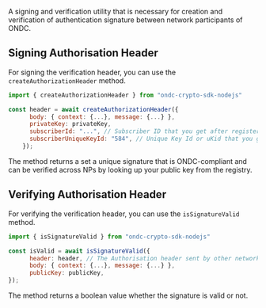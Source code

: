 A signing and verification utility that is necessary for creation and verification of authentication signature between network participants of ONDC.

## Signing Authorisation Header

For signing the verification header, you can use the `createAuthorizationHeader` method.

```javascript
import { createAuthorizationHeader } from "ondc-crypto-sdk-nodejs"

const header = await createAuthorizationHeader({
      body: { context: {...}, message: {...} },
      privateKey: privateKey,
      subscriberId: "...", // Subscriber ID that you get after registering to ONDC Network
      subscriberUniqueKeyId: "584", // Unique Key Id or uKid that you get after registering to ONDC Network
    });
```

The method returns a set a unique signature that is ONDC-compliant and can be verified across NPs by looking up your public key from the registry.

## Verifying Authorisation Header

For verifying the verification header, you can use the `isSignatureValid` method.

```javascript
import { isSignatureValid } from "ondc-crypto-sdk-nodejs"

const isValid = await isSignatureValid({
      header: header, // The Authorisation header sent by other network participants
      body: { context: {...}, message: {...} },
      publicKey: publicKey,
});
```

The method returns a boolean value whether the signature is valid or not.
